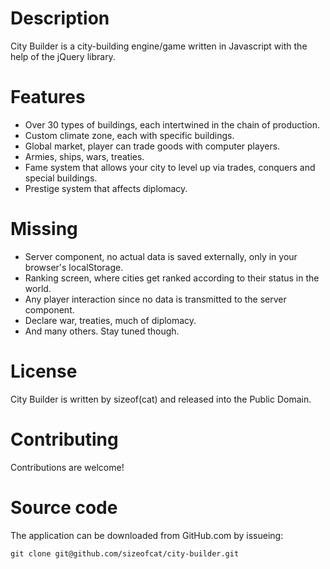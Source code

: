 Description
===========

City Builder is a city-building engine/game written in Javascript with the help of the jQuery library.

Features
========

- Over 30 types of buildings, each intertwined in the chain of production.
- Custom climate zone, each with specific buildings.
- Global market, player can trade goods with computer players.
- Armies, ships, wars, treaties.
- Fame system that allows your city to level up via trades, conquers and special buildings.
- Prestige system that affects diplomacy.

Missing
=======

- Server component, no actual data is saved externally, only in your browser's localStorage.
- Ranking screen, where cities get ranked according to their status in the world.
- Any player interaction since no data is transmitted to the server component.
- Declare war, treaties, much of diplomacy.
- And many others. Stay tuned though.

License
=======

City Builder is written by sizeof(cat) <sizeofcat AT riseup DOT net> and released into the Public Domain.

Contributing
============

Contributions are welcome!

Source code
===========

The application can be downloaded from GitHub.com by issueing:

`git clone git@github.com/sizeofcat/city-builder.git`
